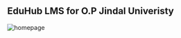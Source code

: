 ## EduHub LMS for O.P Jindal Univeristy

![homepage](https://github.com/subrat611/EduHub-home/assets/77252075/5a4a471b-e084-4f10-8f8f-180744696292)
